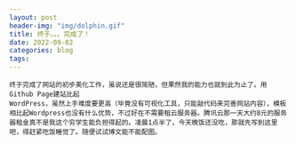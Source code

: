 ```yaml
---
layout: post
header-img: "img/dolphin.gif" 
title: 终于。。。完成了！
date: 2022-09-02
categories: blog
tags: 
---
```


    
    终于完成了网站的初步美化工作，虽说还是很简陋，但果然我的能力也就到此为止了。用Github Page建站比起
    WordPress，虽然上手难度要更高（毕竟没有可视化工具，只能敲代码来完善网站内容），模板相比起Wordpress也没有什么优势，不过好在不需要租云服务器。腾讯云那一天大约8元的服务器租金真不是我这个穷学生能负担得起的。凌晨1点半了，今天晚饭还没吃，那就先写到这里吧，得赶紧吃饭睡觉了。随便试试博文能不能配图。


